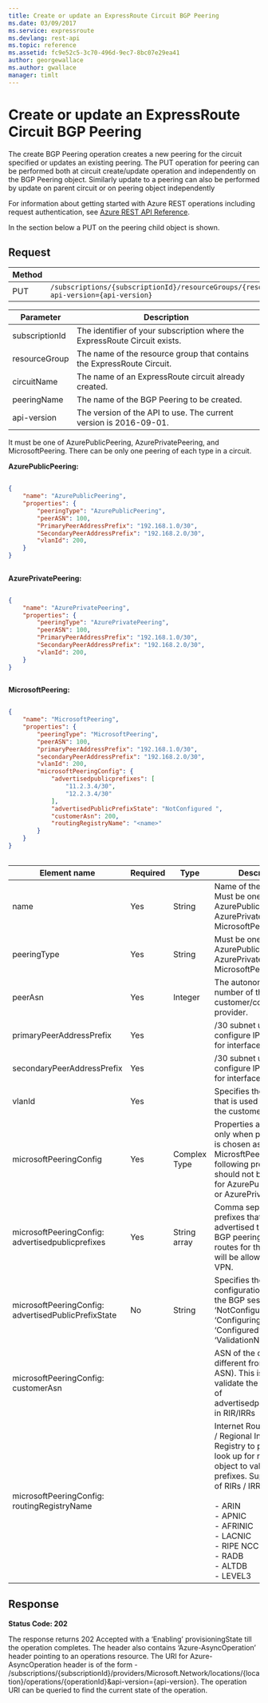 ```yaml
---
title: Create or update an ExpressRoute Circuit BGP Peering
ms.date: 03/09/2017
ms.service: expressroute
ms.devlang: rest-api
ms.topic: reference
ms.assetid: fc9e52c5-3c70-496d-9ec7-8bc07e29ea41
author: georgewallace
ms.author: gwallace
manager: timlt
---
```

# Create or update an ExpressRoute Circuit BGP Peering
The create BGP Peering operation creates a new peering for the circuit specified or updates an existing peering. The PUT operation for peering can be performed both at circuit create/update operation and independently on the BGP Peering object. Similarly update to a peering can also be performed by update on parent circuit or on peering object independently  

For information about getting started with Azure REST operations including request authentication, see [Azure REST API Reference](../../../index.md).

In the section below a PUT on the peering child object is shown.  
  
## Request  
  
|Method|Request URI|  
|------------|-----------------|  
|PUT|`/subscriptions/{subscriptionId}/resourceGroups/{resourceGroupName}/providers/Microsoft.Network/expressRouteCircuits/{circuitName}/peerings/{peeringName}?api-version={api-version}`|  

| Parameter | Description |
| --------- | ----------- |
| subscriptionId | The identifier of your subscription where the ExpressRoute Circuit exists. |
| resourceGroup | The name of the resource group that contains the ExpressRoute Circuit. |
| circuitName | The name of an ExpressRoute circuit already created.|
| peeringName | The name of the BGP Peering to be created. |
| api-version | The version of the API to use. The current version is 2016-09-01. | 

 It must be one of AzurePublicPeering, AzurePrivatePeering, and MicrosoftPeering. There can be only one peering of each type in a circuit.  
  
 **AzurePublicPeering:**  
  
```json 
  
{  
    "name": "AzurePublicPeering",  
    "properties": {  
        "peeringType": "AzurePublicPeering",  
        "peerASN": 100,   
        "PrimaryPeerAddressPrefix": "192.168.1.0/30",  
        "SecondaryPeerAddressPrefix": "192.168.2.0/30",  
        "vlanId": 200,  
    }  
}  
  
```  
  
 **AzurePrivatePeering:**  
  
```json
  
{  
    "name": "AzurePrivatePeering",   
    "properties": {   
        "peeringType": "AzurePrivatePeering",   
        "peerASN": 100,   
        "PrimaryPeerAddressPrefix": "192.168.1.0/30",   
        "SecondaryPeerAddressPrefix": "192.168.2.0/30",  
        "vlanId": 200,  
    }  
}  
  
```  
  
 **MicrosoftPeering:**  
  
```json  
  
{  
    "name": "MicrosoftPeering",  
    "properties": {  
        "peeringType": "MicrosoftPeering",  
        "peerASN": 100,  
        "primaryPeerAddressPrefix": "192.168.1.0/30",  
        "secondaryPeerAddressPrefix": "192.168.2.0/30",  
        "vlanId": 200,  
        "microsoftPeeringConfig": {  
            "advertisedpublicprefixes": [  
                "11.2.3.4/30",  
                "12.2.3.4/30"  
            ],  
            "advertisedPublicPrefixState": "NotConfigured ",  
            "customerAsn": 200,  
            "routingRegistryName": "<name>"  
        }  
    }  
}  
  
```  
  
|Element name|Required|Type|Description|  
|------------------|--------------|----------|-----------------|  
|name|Yes|String|Name of the peering. Must be one of AzurePublicPeering, AzurePrivatePeering, MicrosoftPeering|  
|peeringType|Yes|String|Must be one of AzurePublicPeering, AzurePrivatePeering, MicrosoftPeering|  
|peerAsn|Yes|Integer|The autonomous system number of the customer/connectivity provider.|  
|primaryPeerAddressPrefix|Yes||/30 subnet used to configure IP addresses for interfaces on Link1|  
|secondaryPeerAddressPrefix|Yes||/30 subnet used to configure IP addresses for interfaces on Link2|  
|vlanId|Yes||Specifies the identifier that is used to identify the customer|  
|microsoftPeeringConfig|Yes|Complex Type|Properties applicable only when peering type is chosen as MicrosftPeering. The following properties should not be specified for AzurePublicPeering or AzurePrivatePeering|  
|microsoftPeeringConfig: advertisedpublicprefixes|Yes|String array|Comma separated list of prefixes that will be advertised through the BGP peering. Only routes for these prefixes will be allowed into the VPN.|  
|microsoftPeeringConfig: advertisedPublicPrefixState|No|String|Specifies the configuration state of the BGP session. One of ‘NotConfigured’, ‘Configuring’ ‘Configured’ ‘ValidationNeeded’|  
|microsoftPeeringConfig: customerAsn|||ASN of the customer (if different from peering ASN). This is used to validate the ownership of advertisedpublicprefixes in RIR/IRRs|  
|microsoftPeeringConfig: routingRegistryName|||Internet Routing Registry / Regional Internet Registry to perform a look up for routing object to validate prefixes. Supported list of RIRs / IRRs are:<br /><br /> -   ARIN<br />-   APNIC<br />-   AFRINIC<br />-   LACNIC<br />-   RIPE NCC<br />-   RADB<br />-   ALTDB<br />-   LEVEL3|  
  
## Response  
 **Status Code: 202**  
  
 The response returns 202 Accepted with a ‘Enabling’ provisioningState till the operation completes. The header also contains ‘Azure-AsyncOperation’ header pointing to an operations resource. The URI for Azure-AsyncOperation header is of the form - /subscriptions/{subscriptionId}/providers/Microsoft.Network/locations/{location}/operations/{operationId}&api-version={api-version}. The operation URI can be queried to find the current state of the operation.